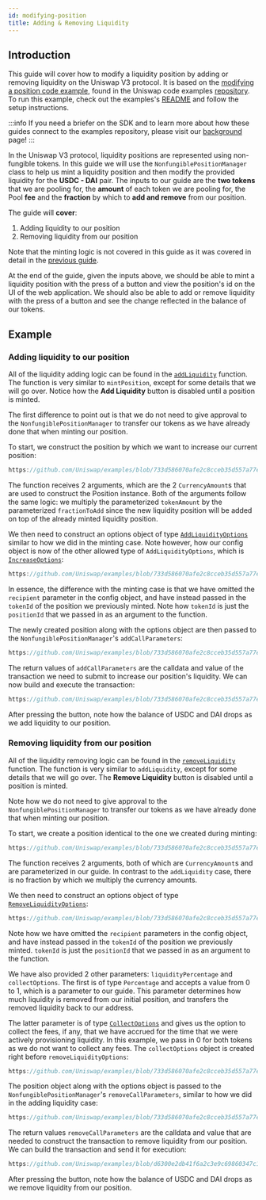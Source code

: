 ```yaml
---
id: modifying-position
title: Adding & Removing Liquidity
---
```


## Introduction

This guide will cover how to modify a liquidity position by adding or removing liquidity on the Uniswap V3 protocol. It is based on the [modifying a position code example](https://github.com/Uniswap/examples/tree/main/v3-sdk/modifying-position), found in the Uniswap code examples [repository](https://github.com/Uniswap/examples). To run this example, check out the examples's [README](https://github.com/Uniswap/examples/blob/main/v3-sdk/modifying-position/README.md) and follow the setup instructions.

:::info
If you need a briefer on the SDK and to learn more about how these guides connect to the examples repository, please visit our [background](./01-background.md) page!
:::

In the Uniswap V3 protocol, liquidity positions are represented using non-fungible tokens. In this guide we will use the `NonfungiblePositionManager` class to help us mint a liquidity position and then modify the provided liquidity for the  **USDC - DAI** pair. The inputs to our guide are the **two tokens** that we are pooling for, the **amount** of each token we are pooling for, the Pool **fee** and the **fraction** by which to **add and remove** from our position.

The guide will **cover**:

1. Adding liquidity to our position
2. Removing liquidity from our position

Note that the minting logic is not covered in this guide as it was covered in detail in the [previous guide](./01-minting-position.md).

At the end of the guide, given the inputs above, we should be able to mint a liquidity position with the press of a button and view the position's id on the UI of the web application. We should also be able to add or remove liquidity with the press of a button and see the change reflected in the balance of our tokens.

## Example

### Adding liquidity to our position

All of the liquidity adding logic can be found in the [`addLiquidity`](https://github.com/Uniswap/examples/blob/d34a53412dbf905802da2249391788a225719bb8/v3-sdk/modifying-position/src/example/Example.tsx#L33) function. The function is very similar to `mintPosition`, except for some details that we will go over. Notice how the **Add Liquidity** button is disabled until a position is minted.

The first difference to point out is that we do not need to give approval to the `NonfungiblePositionManager` to transfer our tokens as we have already done that when minting our position. 

To start, we construct the position by which we want to increase our current position:

```js reference title="Creating the Position" referenceLinkText="View on Github" customStyling
https://github.com/Uniswap/examples/blob/733d586070afe2c8cceb35d557a77eac7a19a656/v3-sdk/modifying-position/src/example/Example.tsx#L40-L55
```

The function receives 2 arguments, which are the 2 `CurrencyAmount`s that are used to construct the Position instance. Both of the arguments follow the same logic: we multiply the parameterized `tokenAmount` by the parameterized `fractionToAdd` since the new liquidity position will be added on top of the already minted liquidity position.

We then need to construct an options object of type [`AddLiquidityOptions`](https://github.com/Uniswap/v3-sdk/blob/08a7c050cba00377843497030f502c05982b1c43/src/nonfungiblePositionManager.ts#L77) similar to how we did in the minting case. Note however, how our config object is now of the other allowed type of `AddLiquidityOptions`, which is [`IncreaseOptions`](https://github.com/Uniswap/v3-sdk/blob/08a7c050cba00377843497030f502c05982b1c43/src/nonfungiblePositionManager.ts#L75):

```js reference title="Constructing the options object" referenceLinkText="View on Github" customStyling
https://github.com/Uniswap/examples/blob/733d586070afe2c8cceb35d557a77eac7a19a656/v3-sdk/modifying-position/src/example/Example.tsx#L57-L61
```

In essence, the difference with the minting case is that we have omitted the `recipient` parameter in the config object, and have instead passed in the `tokenId` of the position we previously minted. Note how `tokenId` is just the `positionId` that we passed in as an argument to the function. 

The newly created position along with the options object are then passed to the `NonfungiblePositionManager`'s `addCallParameters`:

```js reference title="Passing the position and options object to addCallParameters" referenceLinkText="View on Github" customStyling
https://github.com/Uniswap/examples/blob/733d586070afe2c8cceb35d557a77eac7a19a656/v3-sdk/modifying-position/src/example/Example.tsx#L64-L67
```

The return values of `addCallParameters` are the calldata and value of the transaction we need to submit to increase our position's liquidity. We can now build and execute the transaction:

```js reference title="Building and submitting the transaction" referenceLinkText="View on Github" customStyling
https://github.com/Uniswap/examples/blob/733d586070afe2c8cceb35d557a77eac7a19a656/v3-sdk/modifying-position/src/example/Example.tsx#L70-L79
```

After pressing the button, note how the balance of USDC and DAI drops as we add liquidity to our position.


### Removing liquidity from our position

All of the liquidity removing logic can be found in the [`removeLiquidity`](https://github.com/Uniswap/examples/blob/733d586070afe2c8cceb35d557a77eac7a19a656/v3-sdk/modifying-position/src/example/Example.tsx#L83) function. The function is very similar to `addLiquidity`, except for some details that we will go over. The **Remove Liquidity** button is disabled until a position is minted.

Note how we do not need to give approval to the `NonfungiblePositionManager` to transfer our tokens as we have already done that when minting our position. 

To start, we create a position identical to the one we created during minting:

```js reference title="Creating an identical position as minting" referenceLinkText="View on Github" customStyling
https://github.com/Uniswap/examples/blob/733d586070afe2c8cceb35d557a77eac7a19a656/v3-sdk/modifying-position/src/example/Example.tsx#L90-L105
```

The function receives 2 arguments, both of which are `CurrencyAmount`s and are parameterized in our guide. In contrast to the `addLiquidity` case, there is no fraction by which we multiply the currency amounts.

We then need to construct an options object of type [`RemoveLiquidityOptions`](https://github.com/Uniswap/v3-sdk/blob/08a7c050cba00377843497030f502c05982b1c43/src/nonfungiblePositionManager.ts#L138):

```js reference title="Constructing the options object" referenceLinkText="View on Github" customStyling
https://github.com/Uniswap/examples/blob/733d586070afe2c8cceb35d557a77eac7a19a656/v3-sdk/modifying-position/src/example/Example.tsx#L113-L120
```

Note how we have omitted the `recipient` parameters in the config object, and have instead passed in the `tokenId` of the position we previously minted. `tokenId` is just the `positionId` that we passed in as an argument to the function.

We have also provided 2 other parameters: `liquidityPercentage` and `collectOptions`. The first is of type `Percentage` and accepts a value from 0 to 1, which is a parameter to our guide. This parameter determines how much liquidity is removed from our initial position, and transfers the removed liquidity back to our address. 

The latter parameter is of type [`CollectOptions`](https://github.com/Uniswap/v3-sdk/blob/08a7c050cba00377843497030f502c05982b1c43/src/nonfungiblePositionManager.ts#L105) and gives us the option to collect the fees, if any, that we have accrued for the time that we were actively provisioning liquidity. In this example, we pass in 0 for both tokens as we do not want to collect any fees. The `collectOptions` object is created right before `removeLiquidityOptions`:

```js reference title="Constructing the collect options object" referenceLinkText="View on Github" customStyling
https://github.com/Uniswap/examples/blob/733d586070afe2c8cceb35d557a77eac7a19a656/v3-sdk/modifying-position/src/example/Example.tsx#L107-L111
```

The position object along with the options object is passed to the `NonfungiblePositionManager`'s `removeCallParameters`, similar to how we did in the adding liquidity case:

```js reference title="Getting the calldata and value for the transaction" referenceLinkText="View on Github" customStyling
https://github.com/Uniswap/examples/blob/733d586070afe2c8cceb35d557a77eac7a19a656/v3-sdk/modifying-position/src/example/Example.tsx#L122-L125
```

The return values `removeCallParameters` are the calldata and value that are needed to construct the transaction to remove liquidity from our position. We can build the transaction and send it for execution:

```js reference title="Building and submitting the transaction" referenceLinkText="View on Github" customStyling
https://github.com/Uniswap/examples/blob/d6300e2db41f6a2c3e9c69860347c17c484232ba/v3-sdk/modifying-position/src/example/Example.tsx#L241-L251
```

After pressing the button, note how the balance of USDC and DAI drops as we remove liquidity from our position.